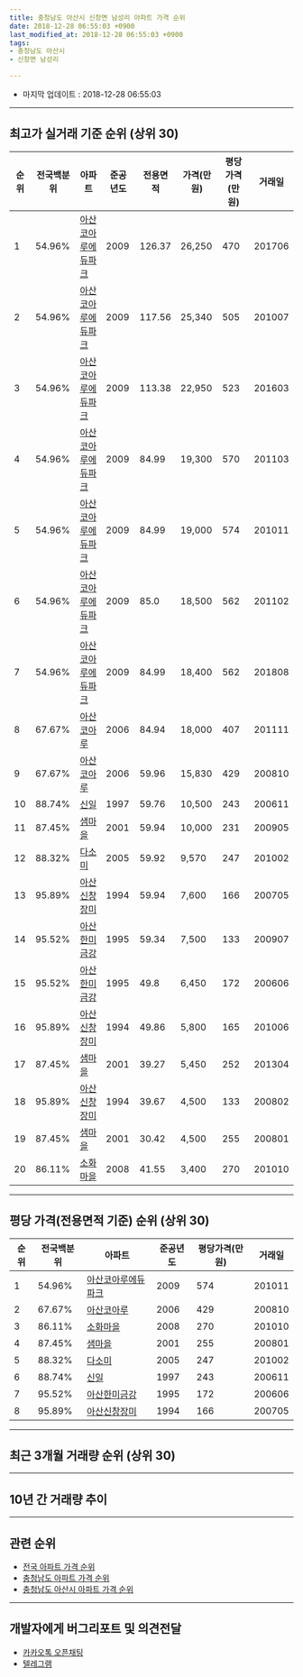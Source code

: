 ```yaml
---
title: 충청남도 아산시 신창면 남성리 아파트 가격 순위
date: 2018-12-28 06:55:03 +0900
last_modified_at: 2018-12-28 06:55:03 +0900
tags:
- 충청남도 아산시
- 신창면 남성리

---
```


* 마지막 업데이트 : 2018-12-28 06:55:03

---

## 최고가 실거래 기준 순위 (상위 30)


|순위|전국백분위|아파트|준공년도|전용면적|가격(만원)|평당가격(만원)|거래일|
|---|---|---|---|---|---|---|---|
|1|54.96%|[아산코아루에듀파크](https://search.naver.com/search.naver?query=%EC%B6%A9%EC%B2%AD%EB%82%A8%EB%8F%84+%EC%95%84%EC%82%B0%EC%8B%9C+%EC%8B%A0%EC%B0%BD%EB%A9%B4+%EB%82%A8%EC%84%B1%EB%A6%AC+%EC%95%84%EC%82%B0%EC%BD%94%EC%95%84%EB%A3%A8%EC%97%90%EB%93%80%ED%8C%8C%ED%81%AC)|2009|126.37|26,250|470|201706|
|2|54.96%|[아산코아루에듀파크](https://search.naver.com/search.naver?query=%EC%B6%A9%EC%B2%AD%EB%82%A8%EB%8F%84+%EC%95%84%EC%82%B0%EC%8B%9C+%EC%8B%A0%EC%B0%BD%EB%A9%B4+%EB%82%A8%EC%84%B1%EB%A6%AC+%EC%95%84%EC%82%B0%EC%BD%94%EC%95%84%EB%A3%A8%EC%97%90%EB%93%80%ED%8C%8C%ED%81%AC)|2009|117.56|25,340|505|201007|
|3|54.96%|[아산코아루에듀파크](https://search.naver.com/search.naver?query=%EC%B6%A9%EC%B2%AD%EB%82%A8%EB%8F%84+%EC%95%84%EC%82%B0%EC%8B%9C+%EC%8B%A0%EC%B0%BD%EB%A9%B4+%EB%82%A8%EC%84%B1%EB%A6%AC+%EC%95%84%EC%82%B0%EC%BD%94%EC%95%84%EB%A3%A8%EC%97%90%EB%93%80%ED%8C%8C%ED%81%AC)|2009|113.38|22,950|523|201603|
|4|54.96%|[아산코아루에듀파크](https://search.naver.com/search.naver?query=%EC%B6%A9%EC%B2%AD%EB%82%A8%EB%8F%84+%EC%95%84%EC%82%B0%EC%8B%9C+%EC%8B%A0%EC%B0%BD%EB%A9%B4+%EB%82%A8%EC%84%B1%EB%A6%AC+%EC%95%84%EC%82%B0%EC%BD%94%EC%95%84%EB%A3%A8%EC%97%90%EB%93%80%ED%8C%8C%ED%81%AC)|2009|84.99|19,300|570|201103|
|5|54.96%|[아산코아루에듀파크](https://search.naver.com/search.naver?query=%EC%B6%A9%EC%B2%AD%EB%82%A8%EB%8F%84+%EC%95%84%EC%82%B0%EC%8B%9C+%EC%8B%A0%EC%B0%BD%EB%A9%B4+%EB%82%A8%EC%84%B1%EB%A6%AC+%EC%95%84%EC%82%B0%EC%BD%94%EC%95%84%EB%A3%A8%EC%97%90%EB%93%80%ED%8C%8C%ED%81%AC)|2009|84.99|19,000|574|201011|
|6|54.96%|[아산코아루에듀파크](https://search.naver.com/search.naver?query=%EC%B6%A9%EC%B2%AD%EB%82%A8%EB%8F%84+%EC%95%84%EC%82%B0%EC%8B%9C+%EC%8B%A0%EC%B0%BD%EB%A9%B4+%EB%82%A8%EC%84%B1%EB%A6%AC+%EC%95%84%EC%82%B0%EC%BD%94%EC%95%84%EB%A3%A8%EC%97%90%EB%93%80%ED%8C%8C%ED%81%AC)|2009|85.0|18,500|562|201102|
|7|54.96%|[아산코아루에듀파크](https://search.naver.com/search.naver?query=%EC%B6%A9%EC%B2%AD%EB%82%A8%EB%8F%84+%EC%95%84%EC%82%B0%EC%8B%9C+%EC%8B%A0%EC%B0%BD%EB%A9%B4+%EB%82%A8%EC%84%B1%EB%A6%AC+%EC%95%84%EC%82%B0%EC%BD%94%EC%95%84%EB%A3%A8%EC%97%90%EB%93%80%ED%8C%8C%ED%81%AC)|2009|84.99|18,400|562|201808|
|8|67.67%|[아산코아루](https://search.naver.com/search.naver?query=%EC%B6%A9%EC%B2%AD%EB%82%A8%EB%8F%84+%EC%95%84%EC%82%B0%EC%8B%9C+%EC%8B%A0%EC%B0%BD%EB%A9%B4+%EB%82%A8%EC%84%B1%EB%A6%AC+%EC%95%84%EC%82%B0%EC%BD%94%EC%95%84%EB%A3%A8)|2006|84.94|18,000|407|201111|
|9|67.67%|[아산코아루](https://search.naver.com/search.naver?query=%EC%B6%A9%EC%B2%AD%EB%82%A8%EB%8F%84+%EC%95%84%EC%82%B0%EC%8B%9C+%EC%8B%A0%EC%B0%BD%EB%A9%B4+%EB%82%A8%EC%84%B1%EB%A6%AC+%EC%95%84%EC%82%B0%EC%BD%94%EC%95%84%EB%A3%A8)|2006|59.96|15,830|429|200810|
|10|88.74%|[신일](https://search.naver.com/search.naver?query=%EC%B6%A9%EC%B2%AD%EB%82%A8%EB%8F%84+%EC%95%84%EC%82%B0%EC%8B%9C+%EC%8B%A0%EC%B0%BD%EB%A9%B4+%EB%82%A8%EC%84%B1%EB%A6%AC+%EC%8B%A0%EC%9D%BC)|1997|59.76|10,500|243|200611|
|11|87.45%|[샘마을](https://search.naver.com/search.naver?query=%EC%B6%A9%EC%B2%AD%EB%82%A8%EB%8F%84+%EC%95%84%EC%82%B0%EC%8B%9C+%EC%8B%A0%EC%B0%BD%EB%A9%B4+%EB%82%A8%EC%84%B1%EB%A6%AC+%EC%83%98%EB%A7%88%EC%9D%84)|2001|59.94|10,000|231|200905|
|12|88.32%|[다소미](https://search.naver.com/search.naver?query=%EC%B6%A9%EC%B2%AD%EB%82%A8%EB%8F%84+%EC%95%84%EC%82%B0%EC%8B%9C+%EC%8B%A0%EC%B0%BD%EB%A9%B4+%EB%82%A8%EC%84%B1%EB%A6%AC+%EB%8B%A4%EC%86%8C%EB%AF%B8)|2005|59.92|9,570|247|201002|
|13|95.89%|[아산신창장미](https://search.naver.com/search.naver?query=%EC%B6%A9%EC%B2%AD%EB%82%A8%EB%8F%84+%EC%95%84%EC%82%B0%EC%8B%9C+%EC%8B%A0%EC%B0%BD%EB%A9%B4+%EB%82%A8%EC%84%B1%EB%A6%AC+%EC%95%84%EC%82%B0%EC%8B%A0%EC%B0%BD%EC%9E%A5%EB%AF%B8)|1994|59.94|7,600|166|200705|
|14|95.52%|[아산한미금강](https://search.naver.com/search.naver?query=%EC%B6%A9%EC%B2%AD%EB%82%A8%EB%8F%84+%EC%95%84%EC%82%B0%EC%8B%9C+%EC%8B%A0%EC%B0%BD%EB%A9%B4+%EB%82%A8%EC%84%B1%EB%A6%AC+%EC%95%84%EC%82%B0%ED%95%9C%EB%AF%B8%EA%B8%88%EA%B0%95)|1995|59.34|7,500|133|200907|
|15|95.52%|[아산한미금강](https://search.naver.com/search.naver?query=%EC%B6%A9%EC%B2%AD%EB%82%A8%EB%8F%84+%EC%95%84%EC%82%B0%EC%8B%9C+%EC%8B%A0%EC%B0%BD%EB%A9%B4+%EB%82%A8%EC%84%B1%EB%A6%AC+%EC%95%84%EC%82%B0%ED%95%9C%EB%AF%B8%EA%B8%88%EA%B0%95)|1995|49.8|6,450|172|200606|
|16|95.89%|[아산신창장미](https://search.naver.com/search.naver?query=%EC%B6%A9%EC%B2%AD%EB%82%A8%EB%8F%84+%EC%95%84%EC%82%B0%EC%8B%9C+%EC%8B%A0%EC%B0%BD%EB%A9%B4+%EB%82%A8%EC%84%B1%EB%A6%AC+%EC%95%84%EC%82%B0%EC%8B%A0%EC%B0%BD%EC%9E%A5%EB%AF%B8)|1994|49.86|5,800|165|201006|
|17|87.45%|[샘마을](https://search.naver.com/search.naver?query=%EC%B6%A9%EC%B2%AD%EB%82%A8%EB%8F%84+%EC%95%84%EC%82%B0%EC%8B%9C+%EC%8B%A0%EC%B0%BD%EB%A9%B4+%EB%82%A8%EC%84%B1%EB%A6%AC+%EC%83%98%EB%A7%88%EC%9D%84)|2001|39.27|5,450|252|201304|
|18|95.89%|[아산신창장미](https://search.naver.com/search.naver?query=%EC%B6%A9%EC%B2%AD%EB%82%A8%EB%8F%84+%EC%95%84%EC%82%B0%EC%8B%9C+%EC%8B%A0%EC%B0%BD%EB%A9%B4+%EB%82%A8%EC%84%B1%EB%A6%AC+%EC%95%84%EC%82%B0%EC%8B%A0%EC%B0%BD%EC%9E%A5%EB%AF%B8)|1994|39.67|4,500|133|200802|
|19|87.45%|[샘마을](https://search.naver.com/search.naver?query=%EC%B6%A9%EC%B2%AD%EB%82%A8%EB%8F%84+%EC%95%84%EC%82%B0%EC%8B%9C+%EC%8B%A0%EC%B0%BD%EB%A9%B4+%EB%82%A8%EC%84%B1%EB%A6%AC+%EC%83%98%EB%A7%88%EC%9D%84)|2001|30.42|4,500|255|200801|
|20|86.11%|[소화마을](https://search.naver.com/search.naver?query=%EC%B6%A9%EC%B2%AD%EB%82%A8%EB%8F%84+%EC%95%84%EC%82%B0%EC%8B%9C+%EC%8B%A0%EC%B0%BD%EB%A9%B4+%EB%82%A8%EC%84%B1%EB%A6%AC+%EC%86%8C%ED%99%94%EB%A7%88%EC%9D%84)|2008|41.55|3,400|270|201010|


---

## 평당 가격(전용면적 기준) 순위 (상위 30)


|순위|전국백분위|아파트|준공년도|평당가격(만원)|거래일|
|---|---|---|---|---|---|
|1|54.96%|[아산코아루에듀파크](https://search.naver.com/search.naver?query=%EC%B6%A9%EC%B2%AD%EB%82%A8%EB%8F%84+%EC%95%84%EC%82%B0%EC%8B%9C+%EC%8B%A0%EC%B0%BD%EB%A9%B4+%EB%82%A8%EC%84%B1%EB%A6%AC+%EC%95%84%EC%82%B0%EC%BD%94%EC%95%84%EB%A3%A8%EC%97%90%EB%93%80%ED%8C%8C%ED%81%AC)|2009|574|201011|
|2|67.67%|[아산코아루](https://search.naver.com/search.naver?query=%EC%B6%A9%EC%B2%AD%EB%82%A8%EB%8F%84+%EC%95%84%EC%82%B0%EC%8B%9C+%EC%8B%A0%EC%B0%BD%EB%A9%B4+%EB%82%A8%EC%84%B1%EB%A6%AC+%EC%95%84%EC%82%B0%EC%BD%94%EC%95%84%EB%A3%A8)|2006|429|200810|
|3|86.11%|[소화마을](https://search.naver.com/search.naver?query=%EC%B6%A9%EC%B2%AD%EB%82%A8%EB%8F%84+%EC%95%84%EC%82%B0%EC%8B%9C+%EC%8B%A0%EC%B0%BD%EB%A9%B4+%EB%82%A8%EC%84%B1%EB%A6%AC+%EC%86%8C%ED%99%94%EB%A7%88%EC%9D%84)|2008|270|201010|
|4|87.45%|[샘마을](https://search.naver.com/search.naver?query=%EC%B6%A9%EC%B2%AD%EB%82%A8%EB%8F%84+%EC%95%84%EC%82%B0%EC%8B%9C+%EC%8B%A0%EC%B0%BD%EB%A9%B4+%EB%82%A8%EC%84%B1%EB%A6%AC+%EC%83%98%EB%A7%88%EC%9D%84)|2001|255|200801|
|5|88.32%|[다소미](https://search.naver.com/search.naver?query=%EC%B6%A9%EC%B2%AD%EB%82%A8%EB%8F%84+%EC%95%84%EC%82%B0%EC%8B%9C+%EC%8B%A0%EC%B0%BD%EB%A9%B4+%EB%82%A8%EC%84%B1%EB%A6%AC+%EB%8B%A4%EC%86%8C%EB%AF%B8)|2005|247|201002|
|6|88.74%|[신일](https://search.naver.com/search.naver?query=%EC%B6%A9%EC%B2%AD%EB%82%A8%EB%8F%84+%EC%95%84%EC%82%B0%EC%8B%9C+%EC%8B%A0%EC%B0%BD%EB%A9%B4+%EB%82%A8%EC%84%B1%EB%A6%AC+%EC%8B%A0%EC%9D%BC)|1997|243|200611|
|7|95.52%|[아산한미금강](https://search.naver.com/search.naver?query=%EC%B6%A9%EC%B2%AD%EB%82%A8%EB%8F%84+%EC%95%84%EC%82%B0%EC%8B%9C+%EC%8B%A0%EC%B0%BD%EB%A9%B4+%EB%82%A8%EC%84%B1%EB%A6%AC+%EC%95%84%EC%82%B0%ED%95%9C%EB%AF%B8%EA%B8%88%EA%B0%95)|1995|172|200606|
|8|95.89%|[아산신창장미](https://search.naver.com/search.naver?query=%EC%B6%A9%EC%B2%AD%EB%82%A8%EB%8F%84+%EC%95%84%EC%82%B0%EC%8B%9C+%EC%8B%A0%EC%B0%BD%EB%A9%B4+%EB%82%A8%EC%84%B1%EB%A6%AC+%EC%95%84%EC%82%B0%EC%8B%A0%EC%B0%BD%EC%9E%A5%EB%AF%B8)|1994|166|200705|


---

## 최근 3개월 거래량 순위 (상위 30)


<div style="width:100%;">
    <canvas id="deal_count_ranking" height="250"></canvas>
</div>


<script>
new Chart(document.getElementById("deal_count_ranking"), {
    type: 'horizontalBar',
    data: {
        labels: ['아산코아루에듀파크', '샘마을', '아산코아루', '아산한미금강', '아산신창장미', '신일'],
        datasets: [{
            label: '실거래 수',
            data: [10, 6, 4, 3, 2, 2],
            borderColor: "rgba(255, 0, 128, 1)",
            backgroundColor: "rgba(255, 0, 128, 0.5)",
            fill: false,
        }]
    },
    options: {
        responsive: true,
        title: {
            display: true,
            text: '최근 3개월 거래량 순위'
        },
        tooltips: {
            mode: 'index',
            intersect: false,
            callbacks: {
                title: function(tooltipItems, data) {
                    return "실거래 수:";
                },
                label: function(tooltipItem, data) {
                    return data.labels[tooltipItem.index] + ": " + tooltipItem.xLabel;
                }
            }
        },
        hover: {
            mode: 'nearest',
            intersect: true
        },
        scales: {
            xAxes: [{
                display: true,
                scaleLabel: {
                    display: true,
                    labelString: '실거래 수'
                },
                ticks: {
                    suggestedMin: 0,
                }
            }],
            yAxes: [{
                display: true,
                ticks: {
                    autoSkip: false,
                    callback: function(value, index, values) {
                        if (value.length > 15)
                            return value.substr(0, 13) + "...";
                        else
                            return value;
                    }
                },
                scaleLabel: {
                    display: false,
                }
            }]
        }
    }
});

</script>


---

## 10년 간 거래량 추이


<div style="width:100%;">
    <canvas id="deal_progress" height="250"></canvas>
</div>

<script>
new Chart(document.getElementById("deal_progress"), {
    type: 'line',
    data: {
        labels: ['200812','200901','200902','200903','200904','200905','200906','200907','200908','200909','200910','200911','200912','201001','201002','201003','201004','201005','201006','201007','201008','201009','201010','201011','201012','201101','201102','201103','201104','201105','201106','201107','201108','201109','201110','201111','201112','201201','201202','201203','201204','201205','201206','201207','201208','201209','201210','201211','201212','201301','201302','201303','201304','201305','201306','201307','201308','201309','201310','201311','201312','201401','201402','201403','201404','201405','201406','201407','201408','201409','201410','201411','201412','201501','201502','201503','201504','201505','201506','201507','201508','201509','201510','201511','201512','201601','201602','201603','201604','201605','201606','201607','201608','201609','201610','201611','201612','201701','201702','201703','201704','201705','201706','201707','201708','201709','201710','201711','201712','201801','201802','201803','201804','201805','201806','201807','201808','201809','201810','201811','201812'],
        datasets: [{
            label: '실거래 수',
            pointRadius: 1,
            data: [15, 14, 21, 22, 13, 16, 20, 26, 21, 20, 33, 28, 24, 19, 33, 35, 34, 37, 40, 33, 32, 23, 26, 28, 30, 20, 36, 44, 32, 39, 41, 48, 36, 34, 27, 35, 27, 23, 40, 36, 32, 32, 37, 26, 19, 30, 38, 26, 29, 21, 21, 34, 60, 35, 41, 19, 24, 27, 35, 23, 19, 22, 31, 26, 31, 22, 29, 21, 30, 33, 17, 13, 19, 20, 12, 28, 28, 26, 17, 20, 36, 30, 34, 20, 19, 14, 14, 33, 14, 24, 25, 21, 12, 19, 17, 14, 18, 13, 12, 20, 12, 21, 22, 13, 21, 24, 13, 10, 16, 21, 15, 16, 10, 22, 9, 11, 16, 10, 19, 8, 0],
            borderColor: "rgba(255, 201, 14, 1)",
            backgroundColor: "rgba(255, 201, 14, 0.5)",
            fill: true,
        }]
    },
    options: {
        responsive: true,
        title: {
            display: true,
            text: '10년간 거래량 추이'
        },
        tooltips: {
            mode: 'index',
            intersect: false,
        },
        hover: {
            mode: 'nearest',
            intersect: true
        },
        scales: {
            xAxes: [{
                display: true,
                scaleLabel: {
                    display: true,
                    labelString: '년/월'
                }
            }],
            yAxes: [{
                display: true,
                ticks: {
                    suggestedMin: 0,
                },
                scaleLabel: {
                    display: true,
                    labelString: '실거래 수'
                }
            }]
        }
    }
});

</script>


---

## 관련 순위

- [전국 아파트 가격 순위](https://inasie.github.io/apt-ranking/전국)
- [충청남도 아파트 가격 순위](https://inasie.github.io/apt-ranking/충청남도)
- [충청남도 아산시 아파트 가격 순위](https://inasie.github.io/apt-ranking/충청남도-아산시)


---

## 개발자에게 버그리포트 및 의견전달

- [카카오톡 오픈채팅](https://open.kakao.com/o/gLJUAP4)
- [텔레그램](https://t.me/inasie)

